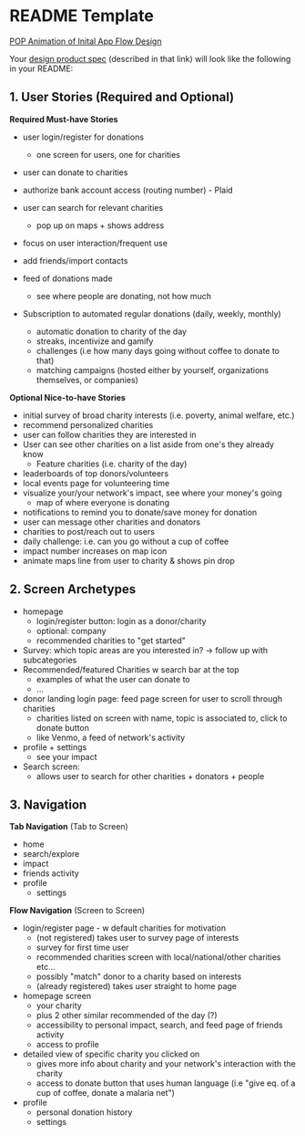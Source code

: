 
# README Template

[POP Animation of Inital App Flow Design](https://marvelapp.com/77a8daj/screen/59150323)

Your [design product spec](https://hackmd.io/s/H1wGpVUh7) (described in that link) will look like the following in your README:

## 1. User Stories (Required and Optional)

**Required Must-have Stories**
 * user login/register for donations
     * one screen for users, one for charities
 * user can donate to charities
 * authorize bank account access (routing number) - Plaid
 * user can search for relevant charities
     * pop up on maps + shows address
 * focus on user interaction/frequent use

 * add friends/import contacts
 * feed of donations made
     * see where people are donating, not how much

 * Subscription to automated regular donations (daily, weekly, monthly)
     * automatic donation to charity of the day
     * streaks, incentivize and gamify
      * challenges (i.e how many days going without coffee to donate to that)
      * matching campaigns (hosted either by yourself, organizations themselves, or companies)



**Optional Nice-to-have Stories**
 * initial survey of broad charity interests (i.e. poverty, animal welfare, etc.)
 * recommend personalized charities
 * user can follow charities they are interested in
 * User can see other charities on a list aside from one's they already know
     * Feature charities (i.e. charity of the day)
 * leaderboards of top donors/volunteers
 * local events page for volunteering time
 * visualize your/your network's impact, see where your money's going
     * map of where everyone is donating
 * notifications to remind you to donate/save money for donation
 * user can message other charities and donators 
 * charities to post/reach out to users
 * daily challenge: i.e. can you go without a cup of coffee
 * impact number increases on map icon
 * animate maps line from user to charity & shows pin drop
 

## 2. Screen Archetypes

 * homepage
   * login/register button: login as a donor/charity
    * optional: company
   * recommended charities to "get started"
 * Survey: which topic areas are you interested in? -> follow up with subcategories
 * Recommended/featured Charities w search bar at the top
    * examples of what the user can donate to
    * ...
 * donor landing login page: feed page screen for user to scroll through charities 
     * charities listed on screen with name, topic is associated to, click to donate button
     * like Venmo, a feed of network's activity
 * profile + settings 
     * see your impact
 * Search screen: 
     * allows user to search for other charities + donators + people


## 3. Navigation

**Tab Navigation** (Tab to Screen)

 * home
 * search/explore
 * impact
 * friends activity
 * profile
     * settings

**Flow Navigation** (Screen to Screen)

 * login/register page - w default charities for motivation
     * (not registered) takes user to survey page of interests
      * survey for first time user
      * recommended charities screen with local/national/other charities etc...
      * possibly "match" donor to a charity based on interests
     * (already registered) takes user straight to home page
 * homepage screen 
     * your charity
     * plus 2 other similar recommended of the day (?)
     * accessibility to personal impact, search, and feed page of friends activity
     * access to profile
 * detailed view of specific charity you clicked on
     * gives more info about charity and your network's interaction with the charity
     * access to donate button that uses human language (i.e "give eq. of a cup of coffee, donate a malaria net")
 * profile
     * personal donation history
     * settings





